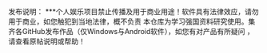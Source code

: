 发布说明：
***个人娱乐项目禁止传播及用于商业用途！软件具有法律效应，请勿用于商业，如您触犯到当地法律，概不负责
  本仓库为学习强国资料研究使用。集齐各GitHub发布作品（仅Windows与Android软件），如您有对产品有所疑问
  ，请查看原帖说明或帮助！
